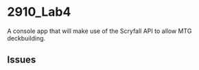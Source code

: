 # 2910_Lab4
A console app that will make use of the Scryfall API to allow MTG deckbuilding.

## Issues
